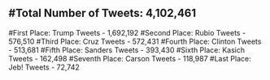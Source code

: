 #Total Number of Tweets: 4,102,461 
---
#First Place: Trump Tweets - 1,692,192
#Second Place: Rubio Tweets - 576,510
#Third Place: Cruz Tweets - 572,431
#Fourth Place: Clinton Tweets - 513,681
#Fifth Place: Sanders Tweets - 393,430
#Sixth Place: Kasich Tweets - 162,498
#Seventh Place: Carson Tweets - 118,987
#Last Place: Jeb! Tweets - 72,742
